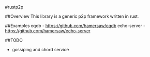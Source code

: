 #rustp2p

##Overview
This library is a generic p2p framework written in rust.

##Examples
cqdb - https://github.com/hamersaw/cqdb
echo-server - https://github.com/hamersaw/echo-server

##TODO
* gossiping and chord service
